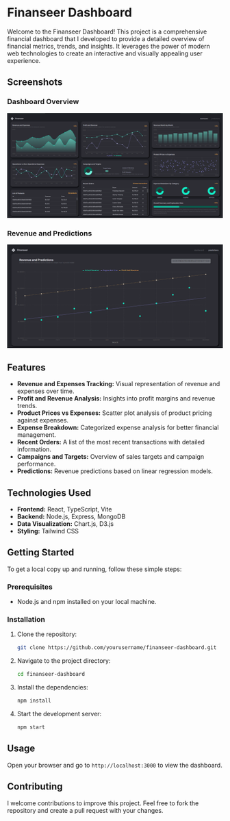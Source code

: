 # Finanseer Dashboard

Welcome to the Finanseer Dashboard! This project is a comprehensive financial dashboard that I developed to provide a detailed overview of financial metrics, trends, and insights. It leverages the power of modern web technologies to create an interactive and visually appealing user experience.

## Screenshots

### Dashboard Overview
![Dashboard Overview](Dashboard.png)

### Revenue and Predictions
![Revenue and Predictions](Revenue_and_Predictions.png)

## Features

- **Revenue and Expenses Tracking:** Visual representation of revenue and expenses over time.
- **Profit and Revenue Analysis:** Insights into profit margins and revenue trends.
- **Product Prices vs Expenses:** Scatter plot analysis of product pricing against expenses.
- **Expense Breakdown:** Categorized expense analysis for better financial management.
- **Recent Orders:** A list of the most recent transactions with detailed information.
- **Campaigns and Targets:** Overview of sales targets and campaign performance.
- **Predictions:** Revenue predictions based on linear regression models.

## Technologies Used

- **Frontend:** React, TypeScript, Vite
- **Backend:** Node.js, Express, MongoDB
- **Data Visualization:** Chart.js, D3.js
- **Styling:** Tailwind CSS

## Getting Started

To get a local copy up and running, follow these simple steps:

### Prerequisites

- Node.js and npm installed on your local machine.

### Installation

1. Clone the repository:
    ```bash
    git clone https://github.com/yourusername/finanseer-dashboard.git
    ```
2. Navigate to the project directory:
    ```bash
    cd finanseer-dashboard
    ```
3. Install the dependencies:
    ```bash
    npm install
    ```
4. Start the development server:
    ```bash
    npm start
    ```

## Usage

Open your browser and go to `http://localhost:3000` to view the dashboard. 

## Contributing

I welcome contributions to improve this project. Feel free to fork the repository and create a pull request with your changes.
